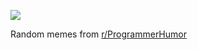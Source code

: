 ![](https://preview.redd.it/mrw7p1fec4he1.png?width=640&crop=smart&auto=webp&s=6e8f0b79fc3b22241d3fb71a7bd86c2fc2afca73)

 Random memes from [r/ProgrammerHumor](https://www.reddit.com/r/ProgrammerHumor/)
